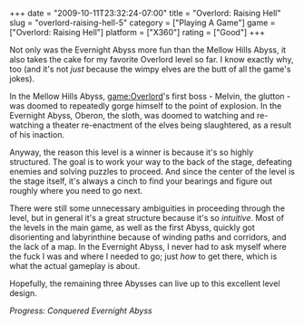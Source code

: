 +++
date = "2009-10-11T23:32:24-07:00"
title = "Overlord: Raising Hell"
slug = "overlord-raising-hell-5"
category = ["Playing A Game"]
game = ["Overlord: Raising Hell"]
platform = ["X360"]
rating = ["Good"]
+++

Not only was the Evernight Abyss more fun than the Mellow Hills Abyss, it also takes the cake for my favorite Overlord level so far.  I know exactly why, too (and it's not <i>just</i> because the wimpy elves are the butt of all the game's jokes).

In the Mellow Hills Abyss, <game:Overlord>'s first boss - Melvin, the glutton - was doomed to repeatedly gorge himself to the point of explosion.  In the Evernight Abyss, Oberon, the sloth, was doomed to watching and re-watching a theater re-enactment of the elves being slaughtered, as a result of his inaction.

Anyway, the reason this level is a winner is because it's so highly structured.  The goal is to work your way to the back of the stage, defeating enemies and solving puzzles to proceed.  And since the center of the level is the stage itself, it's always a cinch to find your bearings and figure out roughly where you need to go next.

There were still some unnecessary ambiguities in proceeding through the level, but in general it's a great structure because it's so <i>intuitive</i>.  Most of the levels in the main game, as well as the first Abyss, quickly got disorienting and labyrinthine because of winding paths and corridors, and the lack of a map.  In the Evernight Abyss, I never had to ask myself where the fuck I was and where I needed to go; just <i>how</i> to get there, which is what the actual gameplay is about.

Hopefully, the remaining three Abysses can live up to this excellent level design.

<i>Progress: Conquered Evernight Abyss</i>